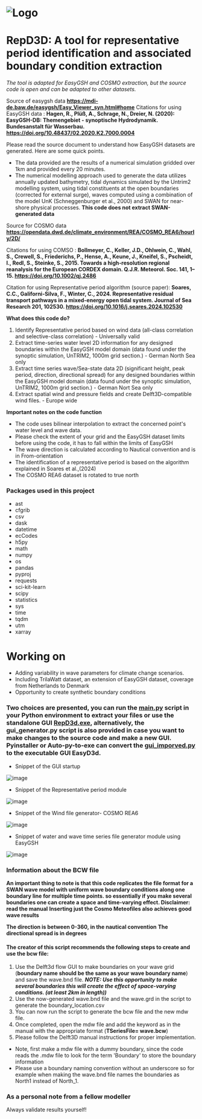 # ![Logo](https://github.com/user-attachments/assets/739c15b8-80f5-4ccf-8408-5043785f9481) 
# RepD3D: A tool for representative period identification and associated boundary condition extraction


*The tool is adapted for EasyGSH and COSMO extraction, but the source code is open and can be adapted to other datasets.*

Source of easygsh data  **https://mdi-de.baw.de/easygsh/Easy_Viewer_syn.html#home**
Citations for using EasyGSH data : **Hagen, R., Plüß, A., Schrage, N., Dreier, N. (2020): EasyGSH-DB: Themengebiet - synoptische Hydrodynamik. Bundesanstalt für Wasserbau. https://doi.org/10.48437/02.2020.K2.7000.0004**

Please read the source document to understand how EasyGSH datasets are generated. Here are some quick points.
* The data provided are the results of a numerical simulation gridded over 1km and provided every 20 minutes. 
* The numerical modelling approach used to generate the data utilizes annually updated bathymetry, tidal dynamics simulated by the Untrim2 modelling system, using tidal constituents at the open boundaries (corrected for external surge), waves computed using a combination of the model UnK (Schneggenburger et al., 2000) and SWAN for near-shore physical processes. **This code does not extract SWAN-generated data**

Source for COSMO data **https://opendata.dwd.de/climate_environment/REA/COSMO_REA6/hourly/2D/**

Citations for using COMSO : **Bollmeyer, C., Keller, J.D., Ohlwein, C., Wahl, S., Crewell, S., Friederichs, P., Hense, A., Keune, J., Kneifel, S., Pscheidt, I., Redl, S., Steinke, S., 2015. Towards a high‐resolution regional reanalysis for the European CORDEX domain. Q.J.R. Meteorol. Soc. 141, 1–15. https://doi.org/10.1002/qj.2486**

Citation for using Representative period algorithm (source paper): **Soares, C.C., Galiforni-Silva, F., Winter, C., 2024. Representative residual transport pathways in a mixed-energy open tidal system. Journal of Sea Research 201, 102530. https://doi.org/10.1016/j.seares.2024.102530**

**What does this code do?**
1) Identify Representative period based on wind data (all-class correlation and selective-class correlation) - Universally valid
2) Extract time-series water level 2D information for any designed boundaries within the EasyGSH model domain  (data found under the synoptic simulation, UnTRIM2, 1000m grid section.) - German North Sea only
3) Extract time series wave/Sea-state data 2D (significant height, peak period, direction, directional spread) for any designed boundaries within the EasyGSH model domain (data found under the synoptic simulation, UnTRIM2, 1000m grid section.) - German Nort Sea only
4) Extract spatial wind and pressure fields and create Delft3D-compatible wind files. - Europe wide

**Important notes on the code function**
* The code uses bilinear interpolation to extract the concerned point's water level and wave data.
* Please check the extent of your grid and the EasyGSH dataset limits before using the code, it has to fall within the limits of EasyGSH
* The wave direction is calculated according to Nautical convention and is in From-orientation
* The identification of a representative period is based on the algorithm explained in Soares et al.,(2024)
* The COSMO REA6 dataset is rotated to true north

### Packages used in this project

* ast
* cfgrib
* csv
* dask
* datetime
* ecCodes
* h5py
* math
* numpy 
* os
* pandas
* pyproj
* requests
* sci-kit-learn
* scipy
* statistics
* sys 
* time
* tqdm
* utm 
* xarray


# Working on

* Adding variability in wave parameters for climate change scenarios.
* Including TrilaWatt dataset, an extension of EasyGSH dataset, coverage from Netherlands to Denmark
* Opportunity to create synthetic boundary conditions


### Two choices are presented, you can run the <ins>main.py</ins> script in your Python environment to extract your files or use the standalone GUI <ins>RepD3d.exe</ins>, alternatively, the gui_generator.py script is also provided in case you want to make changes to the source code and make a new GUI. Pyinstaller or Auto-py-to-exe can convert the <ins>gui_imporved.py</ins> to the executable GUI EasyD3d. 

* Snippet of the GUI startup

![image](https://github.com/user-attachments/assets/ca4949ca-86c1-466a-9949-5e1c9cba6819)

* Snippet of the Representative period module

![image](https://github.com/user-attachments/assets/4534caf5-8bcd-4ae9-9392-0d53e27bc72d)

* Snippet of the Wind file generator- COSMO REA6

![image](https://github.com/user-attachments/assets/f41fb0c2-ae4f-44e0-9c3d-5e76f8319919)

* Snippet of water and wave time series file generator module using EasyGSH

![image](https://github.com/user-attachments/assets/73297c70-298d-4f19-82f8-7bb65148b4f8)

### Information about the BCW file

**An important thing to note is that this code replicates the file format for a SWAN wave model with uniform wave boundary conditions along one boundary line for multiple time points. so essentially if you make several boundaries one can create a space and time-varying effect. Disclaimer: read the manual**
**Inserting just the Cosmo Meteofiles also achieves good wave results**

**The direction is between 0-360, in the nautical convention**
**The directional spread is in degrees**

#### The creator of this script recommends the following steps to create and use the bcw file:

1) Use the Delft3d flow GUI to make boundaries on your wave grid (**boundary name should be the same as your wave boundary name**) and save the wave.bnd file. ***NOTE: Use this opportunity to make several boundaries this will create the effect of space-varying conditions. (at least 2km in length))***
2) Use the now-generated wave.bnd file and the wave.grd in the script to generate the boundary_location.csv
3) You can now run the script to generate the bcw file and the new mdw file.
4) Once completed, open the mdw file and add the keyword as in the manual with the appropriate format (**TSeriesFile= wave.bcw**)
5) Please follow the Delft3D manual instructions for proper implementation. 

* Note, first make a mdw file with a dummy boundary, since the code reads the .mdw file to look for the term 'Boundary' to store the boundary information
* Please use a boundary naming convention without an underscore so for example when making the wave.bnd file names the boundaries as North1 instead of North_1. 

### As a personal note from a fellow modeller ###
Always validate results yourself!
